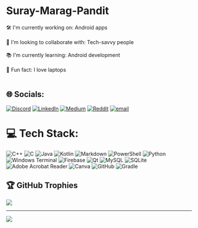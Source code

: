 # Suray-Marag-Pandit
🛠️ I'm currently working on: Android apps<br><br>🤝 I'm looking to collaborate with: Tech-savvy people<br><br>📚 I'm currently learning: Android development<br><br>🎉 Fun fact: I love laptops<br><br>


## 🌐 Socials:
[![Discord](https://img.shields.io/badge/Discord-%237289DA.svg?logo=discord&logoColor=white)](https://discord.gg/spider_68789) [![LinkedIn](https://img.shields.io/badge/LinkedIn-%230077B5.svg?logo=linkedin&logoColor=white)](https://linkedin.com/in/suray-marag-pandit) [![Medium](https://img.shields.io/badge/Medium-12100E?logo=medium&logoColor=white)](https://medium.com/@@suraymaragpandit) [![Reddit](https://img.shields.io/badge/Reddit-%23FF4500.svg?logo=Reddit&logoColor=white)](https://reddit.com/user/u/Argumented_Thinker) [![email](https://img.shields.io/badge/Email-D14836?logo=gmail&logoColor=white)](mailto:suraymaragpandit@gmail.com) 

# 💻 Tech Stack:
![C++](https://img.shields.io/badge/c++-%2300599C.svg?style=for-the-badge&logo=c%2B%2B&logoColor=white) ![C](https://img.shields.io/badge/c-%2300599C.svg?style=for-the-badge&logo=c&logoColor=white) ![Java](https://img.shields.io/badge/java-%23ED8B00.svg?style=for-the-badge&logo=openjdk&logoColor=white) ![Kotlin](https://img.shields.io/badge/kotlin-%237F52FF.svg?style=for-the-badge&logo=kotlin&logoColor=white) ![Markdown](https://img.shields.io/badge/markdown-%23000000.svg?style=for-the-badge&logo=markdown&logoColor=white) ![PowerShell](https://img.shields.io/badge/PowerShell-%235391FE.svg?style=for-the-badge&logo=powershell&logoColor=white) ![Python](https://img.shields.io/badge/python-3670A0?style=for-the-badge&logo=python&logoColor=ffdd54) ![Windows Terminal](https://img.shields.io/badge/Windows%20Terminal-%234D4D4D.svg?style=for-the-badge&logo=windows-terminal&logoColor=white) ![Firebase](https://img.shields.io/badge/firebase-%23039BE5.svg?style=for-the-badge&logo=firebase) ![Qt](https://img.shields.io/badge/Qt-%23217346.svg?style=for-the-badge&logo=Qt&logoColor=white) ![MySQL](https://img.shields.io/badge/mysql-4479A1.svg?style=for-the-badge&logo=mysql&logoColor=white) ![SQLite](https://img.shields.io/badge/sqlite-%2307405e.svg?style=for-the-badge&logo=sqlite&logoColor=white) ![Adobe Acrobat Reader](https://img.shields.io/badge/Adobe%20Acrobat%20Reader-EC1C24.svg?style=for-the-badge&logo=Adobe%20Acrobat%20Reader&logoColor=white) ![Canva](https://img.shields.io/badge/Canva-%2300C4CC.svg?style=for-the-badge&logo=Canva&logoColor=white) ![GitHub](https://img.shields.io/badge/github-%23121011.svg?style=for-the-badge&logo=github&logoColor=white) ![Gradle](https://img.shields.io/badge/Gradle-02303A.svg?style=for-the-badge&logo=Gradle&logoColor=white)

## 🏆 GitHub Trophies
![](https://github-profile-trophy.vercel.app/?username=suray-marag-pandit&theme=radical&no-frame=false&no-bg=true&margin-w=4)

---
[![](https://visitcount.itsvg.in/api?id=suray-marag-pandit&icon=0&color=3)](https://visitcount.itsvg.in)

<!-- Proudly created with GPRM ( https://gprm.itsvg.in ) -->
